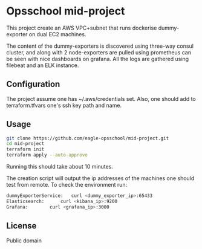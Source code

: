 # Opsschool mid-project

This project create an AWS VPC+subnet that runs dockerise dummy-exporter on dual EC2 machines.

The content of the dummy-exporters is discovered using three-way consul cluster, and along with 2 node-exporters are pulled using prometheus can be seen with nice dashboards on grafana. All the logs are gathered using filebeat and an ELK instance.

## Configuration
The project assume one has ~/.aws/credentials set. Also, one should add to terraform.tfvars one's ssh key path and name.

## Usage
```bash
git clone https://github.com/eagle-opsschool/mid-project.git
cd mid-project
terraform init
terraform apply --auto-approve
```

Running this should take about 10 minutes.

The creation script will output the ip addresses of the machines one should test from remote. To check the environment run:
```bash
dummyExporterService:	curl <dummy_exporter_ip>:65433
Elasticsearch:		curl <kibana_ip>:9200
Grafana:		curl <grafana_ip>:3000
```

## License
Public domain
